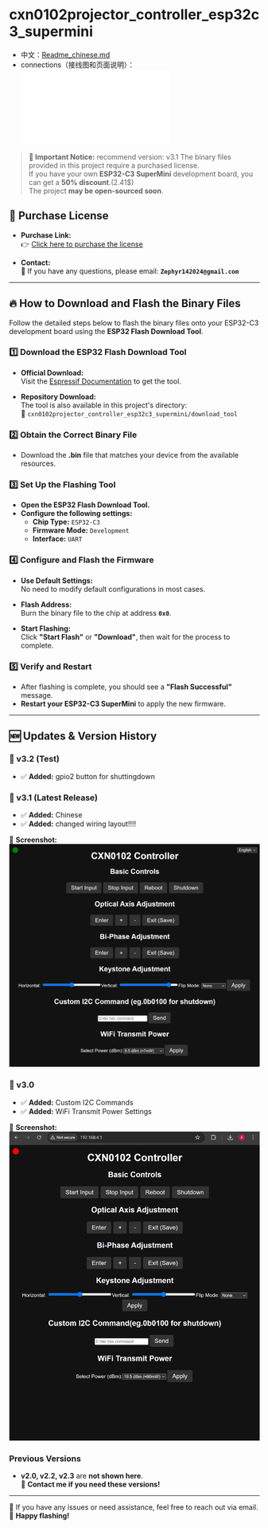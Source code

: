 # cxn0102projector_controller_esp32c3_supermini
 - 中文：[Readme_chinese.md](Readme_chinese.md)
 - connections（接线图和页面说明）：![click here](/v3.2/Esp32c3supermini驱动小宝光机接线图.pdf)
> **🚀 Important Notice:**
> recommend version: v3.1
> The binary files provided in this project require a purchased license.  
> If you have your own **ESP32-C3 SuperMini** development board, you can get a **50% discount**.(2.41$)  
> The project **may be open-sourced soon**.

## 🛒 Purchase License

- **Purchase Link:**  
  👉 [Click here to purchase the license](https://m.tb.cn/h.TJZHCVa?tk=7TBWeStUB3q)
  
- **Contact:**  
  📩 If you have any questions, please email: **`Zephyr142024@gmail.com`**

---

## 🔥 How to Download and Flash the Binary Files

Follow the detailed steps below to flash the binary files onto your ESP32-C3 development board using the **ESP32 Flash Download Tool**.

### 1️⃣ Download the ESP32 Flash Download Tool

- **Official Download:**  
  Visit the [Espressif Documentation](https://docs.espressif.com/projects/esp-test-tools/en/latest/esp32/production_stage/tools/flash_download_tool.html) to get the tool.

- **Repository Download:**  
  The tool is also available in this project's directory:  
  📂 `cxn0102projector_controller_esp32c3_supermini/download_tool`

### 2️⃣ Obtain the Correct Binary File

- Download the **.bin** file that matches your device from the available resources.

### 3️⃣ Set Up the Flashing Tool

- **Open the ESP32 Flash Download Tool.**
- **Configure the following settings:**
  - **Chip Type:** `ESP32-C3`
  - **Firmware Mode:** `Development`
  - **Interface:** `UART`

### 4️⃣ Configure and Flash the Firmware

- **Use Default Settings:**  
  No need to modify default configurations in most cases.

- **Flash Address:**  
  Burn the binary file to the chip at address **`0x0`**.

- **Start Flashing:**  
  Click **"Start Flash"** or **"Download"**, then wait for the process to complete.

### 5️⃣ Verify and Restart

- After flashing is complete, you should see a **"Flash Successful"** message.
- **Restart your ESP32-C3 SuperMini** to apply the new firmware.

---

## 🆕 Updates & Version History

### **🔹 v3.2 (Test)**
- ✅ **Added:** gpio2 button for shuttingdown

### **🔹 v3.1 (Latest Release)**
- ✅ **Added:** Chinese
- ✅ **Added:** changed wiring layout!!!!

📸 **Screenshot:**  
![ESP32 Flash Tool](v3.1/CXN0102v3.1.png)

### **🔹 v3.0**
- ✅ **Added:** Custom I2C Commands  
- ✅ **Added:** WiFi Transmit Power Settings  

📸 **Screenshot:**  
![ESP32 Flash Tool](v3.0/CXN0102%20Controller%20v3.0%20(Author%20vx_samzhangxian)%20-%20Google%20Chrome%202_15_2025%2012_36_12%20PM.png)

### **Previous Versions**
- **v2.0, v2.2, v2.3** are **not shown here**.  
  📩 **Contact me if you need these versions!**

---

📌 If you have any issues or need assistance, feel free to reach out via email.  
🎉 **Happy flashing!**
